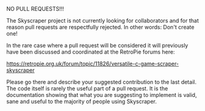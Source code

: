 NO PULL REQUESTS!!!

The Skyscraper project is not currently looking for collaborators and for that reason pull requests are respectfully rejected. In other words: Don't create one!

In the rare case where a pull request will be considered it will previously have been discussed and coordinated at the RetroPie forums here:

https://retropie.org.uk/forum/topic/11826/versatile-c-game-scraper-skyscraper

Please go there and describe your suggested contribution to the last detail. The code itself is rarely the useful part of a pull request. It is the documentation showing that what you are suggesting to implement is valid, sane and useful to the majority of people using Skyscraper.